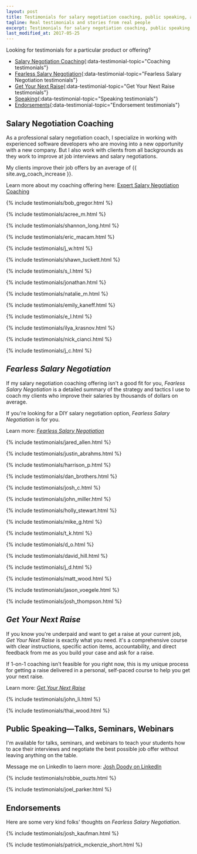 ```yaml
---
layout: post
title: Testimonials for salary negotiation coaching, public speaking, and Fearless Salary Negotiation
tagline: Real testimonials and stories from real people
excerpt: Testimonials for salary negotiation coaching, public speaking, and Fearless Salary Negotiation
last_modified_at: 2017-05-25
---
```

Looking for testimonials for a particular product or offering?

 * [Salary Negotiation Coaching](#coaching){:data-testimonial-topic="Coaching testimonials"}
 * [Fearless Salary Negotiation](#fsn){:data-testimonial-topic="Fearless Salary Negotiation testimonials"}
 * [Get Your Next Raise](#gynr){:data-testimonial-topic="Get Your Next Raise testimonials"}
 * [Speaking](#speaking){:data-testimonial-topic="Speaking testimonials"}
 * [Endorsements](#endorsements){:data-testimonial-topic="Endorsement testimonials"}
 
## <a name="coaching" class="below-nav">Salary Negotiation Coaching

As a professional salary negotiation coach, I specialize in working with experienced software developers who are moving into a new opportunity with a new company. But I also work with clients from all backgrounds as they work to improve at job interviews and salary negotiations.

My clients improve their job offers by an average of {{ site.avg_coach_increase }}.

Learn more about my coaching offering here: [Expert Salary Negotiation Coaching](/coach/)

{% include testimonials/bob_gregor.html %}

{% include testimonials/acree_m.html %}

{% include testimonials/shannon_long.html %}

{% include testimonials/eric_macam.html %}

{% include testimonials/j_w.html %}

{% include testimonials/shawn_tuckett.html %}

{% include testimonials/s_l.html %}

{% include testimonials/jonathan.html %}

{% include testimonials/natalie_m.html %}

{% include testimonials/emily_kaneff.html %}

{% include testimonials/e_l.html %}

{% include testimonials/ilya_krasnov.html %}

{% include testimonials/nick_cianci.html %}

{% include testimonials/j_c.html %}

## <a name="fsn" class="below-nav">*Fearless Salary Negotiation*

If my salary negotiation coaching offering isn't a good fit for you, *Fearless Salary Negotiation* is a detailed summary of the strategy and tactics I use to coach my clients who improve their salaries by thousands of dollars on average.

If you're looking for a DIY salary negotiation option, *Fearless Salary Negotiation* is for you.

Learn more: [*Fearless Salary Negotiation*](/)

{% include testimonials/jared_allen.html %}

{% include testimonials/justin_abrahms.html %}

{% include testimonials/harrison_p.html %}

{% include testimonials/dan_brothers.html %}

{% include testimonials/josh_c.html %}

{% include testimonials/john_miller.html %}

{% include testimonials/holly_stewart.html %}

{% include testimonials/mike_g.html %}

{% include testimonials/t_k.html %}

{% include testimonials/d_o.html %}

{% include testimonials/david_hill.html %}

{% include testimonials/j_d.html %}

{% include testimonials/matt_wood.html %}

{% include testimonials/jason_voegele.html %}

{% include testimonials/josh_thompson.html %}

<!-- {% include testimonials/aaron_b.html %} -->

## <a name="gynr" class="below-nav">*Get Your Next Raise*
	
If you know you're underpaid and want to get a raise at your current job, *Get Your Next Raise* is exactly what you need. it's a comprehensive course with clear instructions, specific action items, accountability, and direct feedback from me as you build your case and ask for a raise.

If 1-on-1 coaching isn't feasible for you right now, this is my unique process for getting a raise delivered in a personal, self-paced course to help you get your next raise.

Learn more: [*Get Your Next Raise*](/get-your-next-raise/)

{% include testimonials/john_li.html %}

{% include testimonials/thai_wood.html %}

## <a name="speaking" class="below-nav">Public Speaking—Talks, Seminars, Webinars

I'm available for talks, seminars, and webinars to teach your students how to ace their interviews and negotiate the best possible job offer without leaving anything on the table.

Message me on LinkedIn to laern more: [Josh Doody on LinkedIn](https://www.linkedin.com/in/joshdoody)

{% include testimonials/robbie_ouzts.html %}

{% include testimonials/joel_parker.html %}

## <a name="endorsements" class="below-nav">Endorsements
	
Here are some very kind folks' thoughts on *Fearless Salary Negotiation*.

{% include testimonials/josh_kaufman.html %}

{% include testimonials/patrick_mckenzie_short.html %}